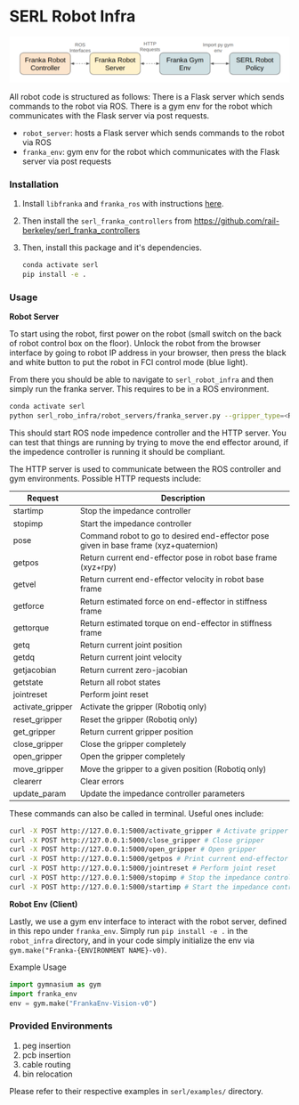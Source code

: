 # SERL Robot Infra
![](../docs/images/robot_infra_interfaces.png)

All robot code is structured as follows:
There is a Flask server which sends commands to the robot via ROS. There is a gym env for the robot which communicates with the Flask server via post requests.

- `robot_server`: hosts a Flask server which sends commands to the robot via ROS
- `franka_env`: gym env for the robot which communicates with the Flask server via post requests


### Installation

1. Install `libfranka` and `franka_ros` with instructions [here](https://frankaemika.github.io/docs/requirements.html).

2. Then install the `serl_franka_controllers` from https://github.com/rail-berkeley/serl_franka_controllers

3. Then, install this package and it's dependencies.
    ```bash
    conda activate serl
    pip install -e .
    ```
### Usage

**Robot Server**

To start using the robot, first power on the robot (small switch on the back of robot control box on the floor). Unlock the robot from the browser interface by going to robot IP address in your browser, then press the black and white button to put the robot in FCI control mode (blue light).

From there you should be able to navigate to `serl_robot_infra` and then simply run the franka server. This requires to be in a ROS environment.

```bash
conda activate serl
python serl_robo_infra/robot_servers/franka_server.py --gripper_type=<Robotiq|Franka|None> --robot_ip=<robot_IP> --gripper_ip=<[Optional] Robotiq_gripper_IP>
```

This should start ROS node impedence controller and the HTTP server. You can test that things are running by trying to move the end effector around, if the impedence controller is running it should be compliant.

The HTTP server is used to communicate between the ROS controller and gym environments. Possible HTTP requests include:

| Request | Description |
| --- | --- |
| startimp | Stop the impedance controller |
| stopimp | Start the impedance controller |
| pose | Command robot to go to desired end-effector pose given in base frame (xyz+quaternion) |
| getpos | Return current end-effector pose in robot base frame (xyz+rpy)|
| getvel | Return current end-effector velocity in robot base frame |
| getforce | Return estimated force on end-effector in stiffness frame |
| gettorque | Return estimated torque on end-effector in stiffness frame |
| getq | Return current joint position |
| getdq | Return current joint velocity |
| getjacobian | Return current zero-jacobian |
| getstate | Return all robot states |
| jointreset | Perform joint reset |
| activate_gripper | Activate the gripper (Robotiq only) |
| reset_gripper | Reset the gripper (Robotiq only) |
| get_gripper | Return current gripper position |
| close_gripper | Close the gripper completely |
| open_gripper | Open the gripper completely |
| move_gripper | Move the gripper to a given position (Robotiq only) |
| clearerr | Clear errors |
| update_param | Update the impedance controller parameters |

These commands can also be called in terminal. Useful ones include:
```bash
curl -X POST http://127.0.0.1:5000/activate_gripper # Activate gripper
curl -X POST http://127.0.0.1:5000/close_gripper # Close gripper
curl -X POST http://127.0.0.1:5000/open_gripper # Open gripper
curl -X POST http://127.0.0.1:5000/getpos # Print current end-effector pose
curl -X POST http://127.0.0.1:5000/jointreset # Perform joint reset
curl -X POST http://127.0.0.1:5000/stopimp # Stop the impedance controller
curl -X POST http://127.0.0.1:5000/startimp # Start the impedance controller (**Only run this after stopimp**)
```

**Robot Env (Client)**

Lastly, we use a gym env interface to interact with the robot server, defined in this repo under `franka_env`. Simply run `pip install -e .` in the `robot_infra` directory, and in your code simply initialize the env via `gym.make("Franka-{ENVIRONMENT NAME}-v0)`.

Example Usage
```py
import gymnasium as gym
import franka_env
env = gym.make("FrankaEnv-Vision-v0")
```

### Provided Environments

1. peg insertion
2. pcb insertion
3. cable routing
4. bin relocation

Please refer to their respective examples in `serl/examples/` directory.
